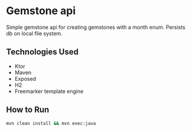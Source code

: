# Gemstone api

Simple gemstone api for creating gemstones with a month enum.
Persists db on local file system.

## Technologies Used
- Ktor 
- Maven
- Exposed
- H2
- Freemarker template engine 

## How to Run

   ```bash
   mvn clean install && mvn exec:java

